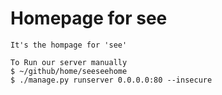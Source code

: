 Homepage for see
=======
```
It's the hompage for 'see'
```
```
To Run our server manually
$ ~/github/home/seeseehome
$ ./manage.py runserver 0.0.0.0:80 --insecure
```
